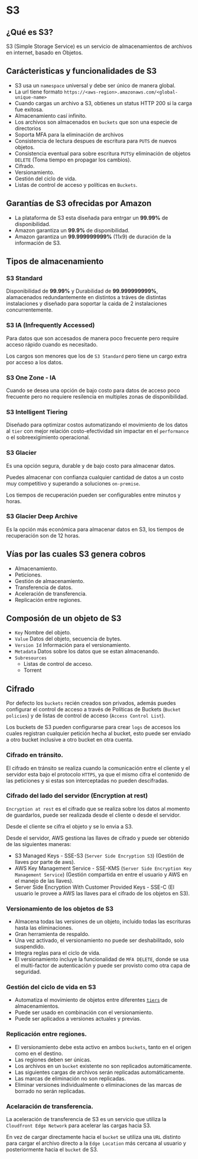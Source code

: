 # S3

## ¿Qué es S3?

S3 (Simple Storage Service) es un servicio de almacenamientos de archivos en internet, basado en Objetos.

## Carácteristicas y funcionalidades de S3

* S3 usa un `namespace` universal y debe ser único de manera global.
* La url tiene formato `https://<aws-region>.amazonaws.com/<global-unique-name>`
* Cuando cargas un archivo a S3, obtienes un status HTTP 200 si la carga fue exitosa.
* Almacenamiento casí infinito.
* Los archivos son almacenados en `buckets` que son una especie de directorios
* Soporta MFA para la eliminación de archivos 
* Consistencia de lectura despues de escritura para `PUTS` de nuevos objetos.
* Consistencia eventual para sobre escritura `PUTS`y eliminación de objetos `DELETE` (Toma tiempo en propagar los cambios). 
* Cifrado.
* Versionamiento.
* Gestión del ciclo de vida.
* Listas de control de acceso y políticas en `Buckets`.

## Garantías de S3 ofrecidas por Amazon

* La plataforma de S3 esta diseñada para entrgar un **99.99%** de disponibilidad.
* Amazon garantiza un **99.9%** de disponibilidad.
* Amazon garantiza un **99.999999999%** (11x9) de duración de la información de S3.

## Tipos de almacenamiento

### S3 Standard

Disponibilidad de **99.99%** y Durabilidad de **99.999999999%**, alamacenados redundantemente en distintos a tráves de distintas instalaciones y diseñado para soportar la caida de 2 instalaciones concurrentemente.

### S3 IA (Infrequently Accessed)

Para datos que son accesados de manera poco frecuente pero require acceso rápido cuando es necesitado.

Los cargos son menores que los de `S3 Standard` pero tiene un cargo extra por acceso a los datos.

### S3 One Zone - IA 

Cuando se desea una opción de bajo costo para datos de acceso poco frecuente  pero no requiere resilencia en multiples zonas de disponibilidad.

### S3 Intelligent Tiering

Diseñado para optimizar costos automatizando el movimiento de los datos al `tier` con mejor relación costo-efectividad sin impactar en el `performance` o el sobreexigimiento operacional.

### S3 Glacier

Es una opción segura, durable y de bajo costo para almacenar datos.

Puedes almacenar con confianza cualquier cantidad de datos a un costo muy competitivo y superando a soluciones `on-premise`.

Los tiempos de recuperación pueden ser configurables entre minutos y horas.

### S3 Glacier Deep Archive

Es la opción más económica para almacenar datos en S3, los tiempos de recuperación son de 12 horas.


## Vías por las cuales S3 genera cobros

* Almacenamiento.
* Peticiones.
* Gestión de almacenamiento.
* Transferencia de datos.
* Aceleración de transferencia.
* Replicación entre regiones.


## Composión de un objeto de S3

- `Key` Nombre del objeto.
- `Value` Datos del objeto, secuencia de bytes.
- `Version Id` Información para el versionamiento.
- `Metadata` Datos sobre los datos que se estan almacenando.
- `Subresources` 
  - Listas de control de acceso.
  - Torrent

## Cifrado 

Por defecto los `buckets` recién creados son privados, además puedes configurar el control de acceso a través de Políticas de Buckets (`Bucket policies`) y de listas de control de acceso (`Access Control List`).

Los buckets de S3 pueden configurarse para crear `logs` de accesos los cuales registran cualquier petición hecha al bucket, esto puede ser enviado a otro bucket inclusive a otro bucket en otra cuenta.

### Cifrado en tránsito.

El cifrado en tránsito se realiza cuando la comunicación entre el cliente y el servidor esta bajo el protocolo `HTTPS`, ya que el mismo cifra el contenido de las peticiones y si estas son interceptadas no pueden descifradas.

### Cifrado del lado del servidor (Encryption at rest)

`Encryption at rest` es el cifrado que se realiza sobre los datos al momento de guardarlos, puede ser realizada desde el cliente o desde el servidor.

Desde el cliente se cifra el objeto y se lo envia a S3.

Desde el servidor, AWS gestiona las llaves de cifrado y puede ser obtenido de las siguientes maneras:
  * S3 Managed Keys - SSE-S3 (`Server Side Encryption S3`) (Gestión de llaves por parte de aws).
  * AWS Key Management Service - SSE-KMS (`Server Side Encryption Key Management Service`) (Gestión compartida en entre el usuario y AWS en el manejo de las llaves).
  * Server Side Encryption With Customer Provided Keys - SSE-C (El usuario le provee a AWS las llaves para el cifrado de los objetos en S3).

### Versionamiento de los objetos de S3

* Almacena todas las versiones de un objeto, incluido todas las escrituras hasta las eliminaciones.
* Gran herramienta de respaldo.
* Una vez activado, el versionamiento no puede ser deshabilitado, solo suspendido.
* Integra reglas para el ciclo de vida.
* El versionamiento incluye la funcionalidad de `MFA DELETE`, donde se usa el multi-factor de autenticación y puede ser provisto como otra capa de seguridad.

### Gestión del ciclo de vida en S3

* Automatiza el movimiento de objetos entre diferentes [`tiers`](#Tipos-de-almacenamiento) de almacenamientos.
* Puede ser usado en combinación con el versionamiento.
* Puede ser aplicados a versiones actuales y previas.

### Replicación entre regiones.

* El versionamiento debe esta activo en ambos `buckets`, tanto en el origen como en el destino.
* Las regiones deben ser únicas.
* Los archivos en un `bucket` existente no son replicados automáticamente.
* Las siguientes cargas de archivos serán replicadas automáticamente.
* Las marcas de eliminación no son replicadas.
* Eliminar versiones individualmente o eliminaciones de las marcas de borrado no serán replicadas.

### Acelaración de transferencia.

La aceleración de transferencia de S3 es un servicio que utiliza la `Cloudfront Edge Network` para acelerar las cargas hacia S3.

En vez de cargar directamente hacia el `bucket` se utiliza una `URL` distinto para cargar el archivo directo a la `Edge Location` más cercana al usuario y posteriormente hacia el `bucket` de S3.


